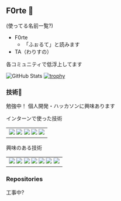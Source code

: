 ## F0rte 👋
(使ってる名前一覧?)
- F0rte
  - 「ふぉるて」と読みます
- TA（わりすの）

各コミュニティで低浮上してます

![GitHub Stats](https://github-readme-stats.vercel.app/api?username=F0rte)
[![trophy](https://github-profile-trophy.vercel.app/?username=F0rte)](https://github.com/ryo-ma/github-profile-trophy)


### 技術🔧
勉強中！
個人開発・ハッカソンに興味あります

<table>
  <tr>
    インターンで使った技術
  </tr>
  <tr>
    <td>
      <img src="https://img.shields.io/badge/-Python-F9DC3E.svg?logo=python&style=flat">
      <img src="https://img.shields.io/badge/-SQL-215788.svg?logo=mysql&style=flat">
      <img src="https://img.shields.io/badge/-Amazon%20AWS-232F3E.svg?logo=amazon-aws&style=flat">
      <img src="https://img.shields.io/badge/-GitHub-181717.svg?logo=github&style=flat">
      <img src="https://img.shields.io/badge/-Docker-EEE.svg?logo=docker&style=flat">
      <br>
    </td>
  </tr>
</table>
<table>
  <tr>
    興味のある技術
  </tr>
    <td>
      <img src="https://img.shields.io/badge/-HTML5-333.svg?logo=html5&style=flat">
      <img src="https://img.shields.io/badge/-CSS3-1572B6.svg?logo=css3&style=flat">
      <img src="https://img.shields.io/badge/-JavaScript-276DC3.svg?logo=javascript&style=flat">
      <img src="https://img.shields.io/badge/-Node.js-37762B.svg?logo=nodedotjs&style=flat">
      <img src="https://img.shields.io/badge/-TypeScript-326CBD.svg?logo=typescript&style=flat">
      <img src="https://img.shields.io/badge/React-555.svg?logo=react&style=flat">
      <img src="https://img.shields.io/badge/Vite-FAC42E.svg?logo=vite&style=flat">
    </td>
</table>

### Repositories
工事中?
